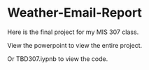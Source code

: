 # Weather-Email-Report
Here is the final project for my MIS 307 class.

View the powerpoint to view the entire project.

Or TBD307.iypnb to view the code.
